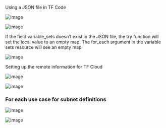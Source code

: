 Using a JSON file in TF Code

![image](https://github.com/user-attachments/assets/0979c47b-f59b-422c-9568-227a61fe88c7)

![image](https://github.com/user-attachments/assets/0bb5396f-fd44-4265-8698-2e67dbd15d3f)

If the field variable_sets doesn’t exist in the JSON file, the try function will set the local value to an empty map. The for_each argument in the variable sets resource will see an empty map


![image](https://github.com/user-attachments/assets/c134a7a3-22d5-42ec-84a8-c55c9e040c95)

Setting up the remote information for TF Cloud

![image](https://github.com/user-attachments/assets/e1ac3644-0ed5-4d97-8318-8bb476213cda)

![image](https://github.com/user-attachments/assets/4c8af4b3-b927-452e-a334-fde9ae57bd87)

### For each use case for subnet definitions

![image](https://github.com/user-attachments/assets/6c00fa42-ab87-4ebe-aeb9-fca4ee452965)

![image](https://github.com/user-attachments/assets/433a9b6f-5c98-4257-8929-45e88560e6bc)
